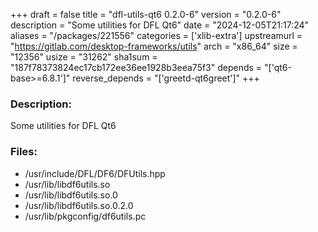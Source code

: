 +++
draft = false
title = "dfl-utils-qt6 0.2.0-6"
version = "0.2.0-6"
description = "Some utilities for DFL Qt6"
date = "2024-12-05T21:17:24"
aliases = "/packages/221556"
categories = ['xlib-extra']
upstreamurl = "https://gitlab.com/desktop-frameworks/utils"
arch = "x86_64"
size = "12356"
usize = "31262"
sha1sum = "187f78373824ec17cb172ee36ee1928b3eea75f3"
depends = "['qt6-base>=6.8.1']"
reverse_depends = "['greetd-qt6greet']"
+++
### Description: 
Some utilities for DFL Qt6

### Files: 
* /usr/include/DFL/DF6/DFUtils.hpp
* /usr/lib/libdf6utils.so
* /usr/lib/libdf6utils.so.0
* /usr/lib/libdf6utils.so.0.2.0
* /usr/lib/pkgconfig/df6utils.pc
